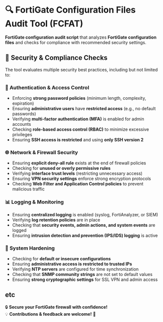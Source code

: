 # 🔍 FortiGate Configuration Files Audit Tool (FCFAT)

**FortiGate configuration audit script** that analyzes **FortiGate configuration files** and checks for compliance with recommended security settings.

## 🔎 Security & Compliance Checks

The tool evaluates multiple security best practices, including but not limited to:

### 🔐 **Authentication & Access Control**
- Enforcing **strong password policies** (minimum length, complexity, expiration)  
- Ensuring **administrative users** have **restricted access** (e.g., no default passwords)  
- Verifying **multi-factor authentication (MFA)** is enabled for admin accounts  
- Checking **role-based access control (RBAC)** to minimize excessive privileges  
- Ensuring **SSH access is restricted** and using **only SSH version 2**  

### 🌐 **Network & Firewall Security**
- Ensuring **explicit deny-all rule** exists at the end of firewall policies  
- Checking for **unused or overly permissive rules**  
- Verifying **interface trust levels** (restricting unnecessary access)  
- Ensuring **VPN security settings** enforce strong encryption protocols  
- Checking **Web Filter and Application Control policies** to prevent malicious traffic  

### 📊 **Logging & Monitoring**
- Ensuring **centralized logging** is enabled (syslog, FortiAnalyzer, or SIEM)  
- Verifying **log retention policies** are in place  
- Checking that **security events, admin actions, and system events** are logged  
- Ensuring **intrusion detection and prevention (IPS/IDS) logging** is active  

### 🚀 **System Hardening**
- Checking for **default or insecure configurations**  
- Ensuring **administrative access is restricted to trusted IPs**  
- Verifying **NTP servers** are configured for time synchronization  
- Checking that **SNMP community strings** are not set to default values  
- Ensuring **strong cryptographic settings** for SSL VPN and admin access  

etc
---

🔒 **Secure your FortiGate firewall with confidence!**  
💡 **Contributions & feedback are welcome!** 🚀

